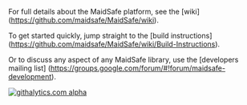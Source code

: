 For full details about the MaidSafe platform, see the [wiki] (https://github.com/maidsafe/MaidSafe/wiki).

To get started quickly, jump straight to the [build instructions] (https://github.com/maidsafe/MaidSafe/wiki/Build-Instructions).

Or to discuss any aspect of any MaidSafe library, use the [developers mailing list] (https://groups.google.com/forum/#!forum/maidsafe-development).

[![githalytics.com alpha](https://cruel-carlota.pagodabox.com/a7b68d398193904dc9d31ab4a0ecd6d1 "githalytics.com")](http://githalytics.com/maidsafe/MaidSafe)
